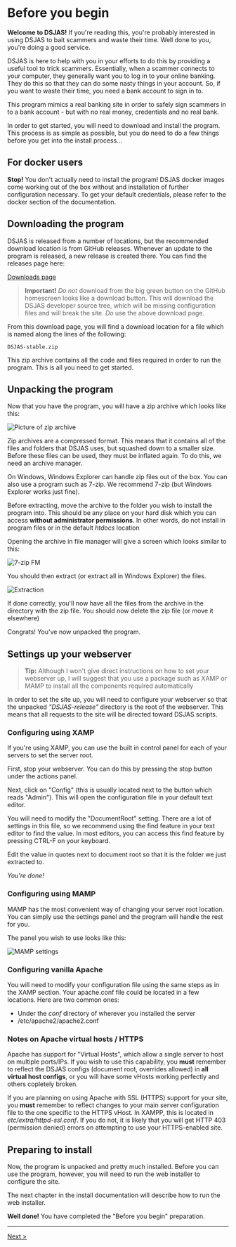 # Before you begin

**Welcome to DSJAS!** If you're reading this, you're probably interested in using DSJAS to bait scammers and waste their time. Well done to you, you're doing a good service.

DSJAS is here to help with you in your efforts to do this by providing a useful tool to trick scammers. Essentially, when a scammer connects to your computer, they generally want you to log in to your online banking. They do this so that they can do some nasty things in your account. So, if you want to waste their time, you need a bank account to sign in to.

This program mimics a real banking site in order to safely sign scammers in to a bank account - but with no real money, credentials and no real bank.

In order to get started, you will need to download and install the program. This process is as simple as possible, but you do need to do a few things before you get into the install process...

## For docker users

**Stop!** You don't actually need to install the program! DSJAS docker images come working out of the box without and installation of further configuration necessary. To get your default credentials, please refer to the docker section of the documentation.

## Downloading the program

DSJAS is released from a number of locations, but the recommended download location is from GitHub releases. Whenever an update to the program is released, a new release is created there. You can find the releases page here:

[Downloads page](https://github.com/DSJAS/DSJAS/releases/latest)

> **Important!** *Do not* download from the big green button on the GitHub homescreen looks like a download button. This will download the DSJAS developer source tree, which will be missing configuration files and will break the site. *Do* use the above download page.

From this download page, you will find a download location for a file which is named along the lines of the following:

    DSJAS-stable.zip

This zip archive contains all the code and files required in order to run the program. This is all you need to get started.

## Unpacking the program

Now that you have the program, you will have a zip archive which looks like this:

![Picture of zip archive](https://i.imgur.com/ExLC4C5.png "DSJAS zip archive")

Zip archives are a compressed format. This means that it contains all of the files and folders that DSJAS uses, but squashed down to a smaller size. Before these files can be used, they must be inflated again. To do this, we need an archive manager.

On Windows, Windows Explorer can handle zip files out of the box. You can also use a program such as 7-zip. We recommend 7-zip (but Windows Explorer works just fine).

Before extracting, move the archive to the folder you wish to install the program into. This should be any place on your hard disk which you can access **without administrator permissions**. In other words, do not install in program files or in the default *htdocs* location

Opening the archive in file manager will give a screen which looks similar to this:

![7-zip FM](https://i.imgur.com/5ALyjhe.png "Picture of 7-zip file manager")

You should then extract (or extract all in Windows Explorer) the files.

![Extraction](https://i.imgur.com/4UQILPn.png "Extract method")

If done correctly, you'll now have all the files from the archive in the directory with the zip file. You should now delete the zip file (or move it elsewhere)

Congrats! You've now unpacked the program.

## Settings up your webserver

> **Tip:** Although I won't give direct instructions on how to set your webserver up, I will suggest that you use a package such as XAMP or MAMP to install all the components required automatically

In order to set the site up, you will need to configure your webserver so that the unpacked *"DSJAS-release"* directory is the root of the webserver.
This means that all requests to the site will be directed toward DSJAS scripts.

### Configuring using XAMP

If you're using XAMP, you can use the built in control panel for each of your servers to set the server root.

First, stop your webserver. You can do this by pressing the stop button under the actions panel.

Next, click on "Config" (this is usually located next to the button which reads "Admin"). This will open the configuration file in your default text editor.

You will need to modify the "DocumentRoot" setting. There are a lot of settings in this file, so we recommend using the find feature in your text editor to find the value. In most editors, you can access this find feature by pressing CTRL-F on your keyboard.

Edit the value in quotes next to document root so that it is the folder we just extracted to.

*You're done!*

### Configuring using MAMP

MAMP has the most convenient way of changing your server root location. You can simply use the settings panel and the program will handle the rest for you.

The panel you wish to use looks like this:

![MAMP settings](https://i.imgur.com/ybqoaQY.png "MAMP Server Root Settings")

### Configuring vanilla Apache

You will need to modify your configuration file using the same steps as in the XAMP section. Your apache.conf file could be located in a few locations. Here are two common ones:

* Under the *conf* directory of wherever you installed the server
* /etc/apache2/apache2.conf

### Notes on Apache virtual hosts / HTTPS

Apache has support for "Virtual Hosts", which allow a single server to host on multiple ports/IPs. If you wish to use this capability, you **must** remember to reflect the DSJAS configs (document root, overrides allowed) in **all virtual host configs**, or you will have some vHosts working perfectly and others copletely broken.

If you are planning on using Apache with SSL (HTTPS) support for your site, you **must** remember to reflect changes to your main server configuration file to the one specific to the HTTPS vHost. In XAMPP, this is located in *etc/extra/httpd-ssl.conf*. If you do not, it is likely that you will get HTTP 403 (permission denied) errors on attempting to use your HTTPS-enabled site.

## Preparing to install

Now, the program is unpacked and pretty much installed. Before you can use the program, however, you will need to run the web installer to configure the site.

The next chapter in the install documentation will describe how to run the web installer.

**Well done!** You have completed the "Before you begin" preparation.

---

[Next >](https://github.com/DSJAS/DSJAS/blob/master/docs/install/Getting%20started.md)
